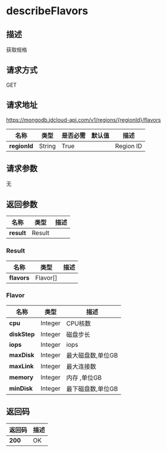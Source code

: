 # describeFlavors


## 描述
获取规格

## 请求方式
GET

## 请求地址
https://mongodb.jdcloud-api.com/v1/regions/{regionId}/flavors

|名称|类型|是否必需|默认值|描述|
|---|---|---|---|---|
|**regionId**|String|True| |Region ID|

## 请求参数
无


## 返回参数
|名称|类型|描述|
|---|---|---|
|**result**|Result| |


### Result
|名称|类型|描述|
|---|---|---|
|**flavors**|Flavor[]| |
### Flavor
|名称|类型|描述|
|---|---|---|
|**cpu**|Integer|CPU核数|
|**diskStep**|Integer|磁盘步长|
|**iops**|Integer|iops|
|**maxDisk**|Integer|最大磁盘数,单位GB|
|**maxLink**|Integer|最大连接数|
|**memory**|Integer|内存 ,单位GB|
|**minDisk**|Integer|最下磁盘数,单位GB|

## 返回码
|返回码|描述|
|---|---|
|**200**|OK|
